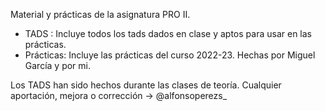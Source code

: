 Material y prácticas de la asignatura PRO II.

  - TADS : Incluye todos los tads dados en clase y aptos para usar en las prácticas.
  - Prácticas: Incluye las prácticas del curso 2022-23. Hechas por Miguel García y por mi.

Los TADS han sido hechos durante las clases de teoría. Cualquier aportación, mejora o corrección -> @alfonsoperezs_
